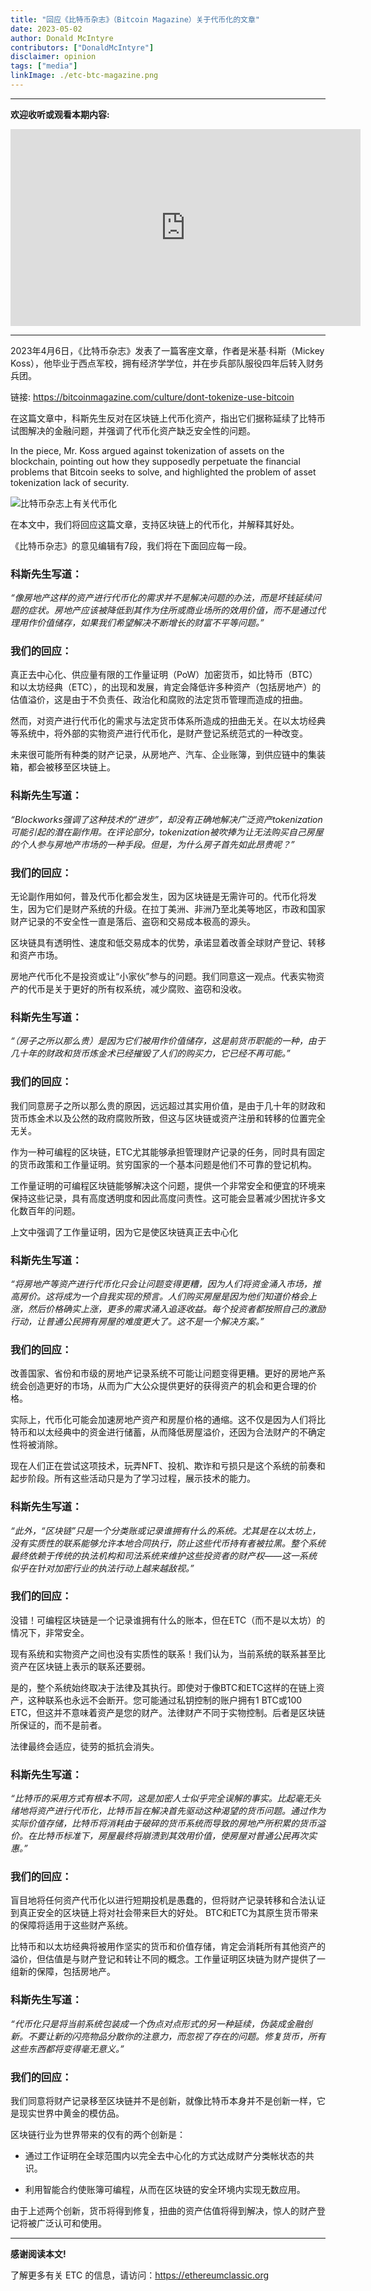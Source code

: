 ```yaml
---
title: "回应《比特币杂志》（Bitcoin Magazine）关于代币化的文章"
date: 2023-05-02
author: Donald McIntyre
contributors: ["DonaldMcIntyre"]
disclaimer: opinion
tags: ["media"]
linkImage: ./etc-btc-magazine.png
---
```


---
**欢迎收听或观看本期内容:**

<iframe width="560" height="315" src="https://www.youtube.com/embed/ZdV9zkJLlb4" title="YouTube video player" frameborder="0" allow="accelerometer; autoplay; clipboard-write; encrypted-media; gyroscope; picture-in-picture; web-share" allowfullscreen></iframe>

---

2023年4月6日，《比特币杂志》发表了一篇客座文章，作者是米基·科斯（Mickey Koss），他毕业于西点军校，拥有经济学学位，并在步兵部队服役四年后转入财务兵团。

链接: https://bitcoinmagazine.com/culture/dont-tokenize-use-bitcoin

在这篇文章中，科斯先生反对在区块链上代币化资产，指出它们据称延续了比特币试图解决的金融问题，并强调了代币化资产缺乏安全性的问题。

In the piece, Mr. Koss argued against tokenization of assets on the blockchain, pointing out how they supposedly perpetuate the financial problems that Bitcoin seeks to solve, and highlighted the problem of asset tokenization lack of security.

![比特币杂志上有关代币化](./etc-btc-magazine.png)

在本文中，我们将回应这篇文章，支持区块链上的代币化，并解释其好处。

《比特币杂志》的意见编辑有7段，我们将在下面回应每一段。

### 科斯先生写道：

*“像房地产这样的资产进行代币化的需求并不是解决问题的办法，而是坏钱延续问题的症状。房地产应该被降低到其作为住所或商业场所的效用价值，而不是通过代理用作价值储存，如果我们希望解决不断增长的财富不平等问题。”*

### 我们的回应：

真正去中心化、供应量有限的工作量证明（PoW）加密货币，如比特币（BTC）和以太坊经典（ETC），的出现和发展，肯定会降低许多种资产（包括房地产）的估值溢价，这是由于不负责任、政治化和腐败的法定货币管理而造成的扭曲。

然而，对资产进行代币化的需求与法定货币体系所造成的扭曲无关。在以太坊经典等系统中，将外部的实物资产进行代币化，是财产登记系统范式的一种改变。

未来很可能所有种类的财产记录，从房地产、汽车、企业账簿，到供应链中的集装箱，都会被移至区块链上。

### 科斯先生写道：

*“Blockworks强调了这种技术的“进步”，却没有正确地解决广泛资产tokenization可能引起的潜在副作用。在评论部分，tokenization被吹捧为让无法购买自己房屋的个人参与房地产市场的一种手段。但是，为什么房子首先如此昂贵呢？”*

### 我们的回应：

无论副作用如何，普及代币化都会发生，因为区块链是无需许可的。代币化将发生，因为它们是财产系统的升级。在拉丁美洲、非洲乃至北美等地区，市政和国家财产记录的不安全性一直是落后、盗窃和交易成本极高的源头。

区块链具有透明性、速度和低交易成本的优势，承诺显着改善全球财产登记、转移和资产市场。

房地产代币化不是投资或让“小家伙”参与的问题。我们同意这一观点。代表实物资产的代币是关于更好的所有权系统，减少腐败、盗窃和没收。

### 科斯先生写道：

*“（房子之所以那么贵）是因为它们被用作价值储存，这是前货币职能的一种，由于几十年的财政和货币炼金术已经摧毁了人们的购买力，它已经不再可能。”*

### 我们的回应：

我们同意房子之所以那么贵的原因，远远超过其实用价值，是由于几十年的财政和货币炼金术以及公然的政府腐败所致，但这与区块链或资产注册和转移的位置完全无关。

作为一种可编程的区块链，ETC尤其能够承担管理财产记录的任务，同时具有固定的货币政策和工作量证明。贫穷国家的一个基本问题是他们不可靠的登记机构。

工作量证明的可编程区块链能够解决这个问题，提供一个非常安全和便宜的环境来保持这些记录，具有高度透明度和因此高度问责性。这可能会显著减少困扰许多文化数百年的问题。

上文中强调了工作量证明，因为它是使区块链真正去中心化

### 科斯先生写道：

*“将房地产等资产进行代币化只会让问题变得更糟，因为人们将资金涌入市场，推高房价。这将成为一个自我实现的预言。人们购买房屋是因为他们知道价格会上涨，然后价格确实上涨，更多的需求涌入追逐收益。每个投资者都按照自己的激励行动，让普通公民拥有房屋的难度更大了。这不是一个解决方案。”*

### 我们的回应：

改善国家、省份和市级的房地产记录系统不可能让问题变得更糟。更好的房地产系统会创造更好的市场，从而为广大公众提供更好的获得资产的机会和更合理的价格。

实际上，代币化可能会加速房地产资产和房屋价格的通缩。这不仅是因为人们将比特币和以太经典中的资金进行储蓄，从而降低房屋溢价，还因为合法财产的不确定性将被消除。

现在人们正在尝试这项技术，玩弄NFT、投机、欺诈和亏损只是这个系统的前奏和起步阶段。所有这些活动只是为了学习过程，展示技术的能力。

### 科斯先生写道：

*“此外，“区块链”只是一个分类账或记录谁拥有什么的系统。尤其是在以太坊上，没有实质性的联系能够允许本地合同执行，防止这些代币持有者被拉黑。整个系统最终依赖于传统的执法机构和司法系统来维护这些投资者的财产权——这一系统似乎在针对加密行业的执法行动上越来越敌视。”*

### 我们的回应：

没错！可编程区块链是一个记录谁拥有什么的账本，但在ETC（而不是以太坊）的情况下，非常安全。

现有系统和实物资产之间也没有实质性的联系！我们认为，当前系统的联系甚至比资产在区块链上表示的联系还要弱。

是的，整个系统始终取决于法律及其执行。即使对于像BTC和ETC这样的在链上资产，这种联系也永远不会断开。您可能通过私钥控制的账户拥有1 BTC或100 ETC，但这并不意味着资产是您的财产。法律财产不同于实物控制。后者是区块链所保证的，而不是前者。

法律最终会适应，徒劳的抵抗会消失。

### 科斯先生写道：

*“比特币的采用方式有根本不同，这是加密人士似乎完全误解的事实。比起毫无头绪地将资产进行代币化，比特币旨在解决首先驱动这种渴望的货币问题。通过作为实际价值存储，比特币将消耗由于破碎的货币系统而导致的房地产所积累的货币溢价。在比特币标准下，房屋最终将崩溃到其效用价值，使房屋对普通公民再次实惠。”*

### 我们的回应：

盲目地将任何资产代币化以进行短期投机是愚蠢的，但将财产记录转移和合法认证到真正安全的区块链上将对社会带来巨大的好处。 BTC和ETC为其原生货币带来的保障将适用于这些财产系统。

比特币和以太坊经典将被用作坚实的货币和价值存储，肯定会消耗所有其他资产的溢价，但估值是与财产登记和转让不同的概念。工作量证明区块链为财产提供了一组新的保障，包括房地产。

### 科斯先生写道：

*“代币化只是将当前系统包装成一个伪点对点形式的另一种延续，伪装成金融创新。不要让新的闪亮物品分散你的注意力，而忽视了存在的问题。修复货币，所有这些东西都将变得毫无意义。”*

### 我们的回应：

我们同意将财产记录移至区块链并不是创新，就像比特币本身并不是创新一样，它是现实世界中黄金的模仿品。

区块链行业为世界带来的仅有的两个创新是：

- 通过工作证明在全球范围内以完全去中心化的方式达成财产分类帐状态的共识。

- 利用智能合约使账簿可编程，从而在区块链的安全环境内实现无数应用。

由于上述两个创新，货币将得到修复，扭曲的资产估值将得到解决，惊人的财产登记将被广泛认可和使用。

---

**感谢阅读本文!**

了解更多有关 ETC 的信息，请访问：https://ethereumclassic.org

